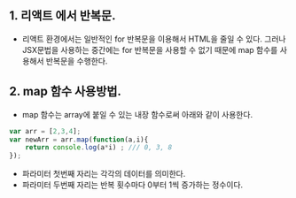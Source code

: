 ## 1. 리액트 에서 반복문.
- 리액트 환경에서는 일반적인 for 반복문을 이용해서 HTML을 줄일 수 있다. 그러나 JSX문법을 사용하는 중간에는 for 반복문을 사용할 수 없기 때문에 map 함수를 사용해서 반복문을 수행한다.
## 2. map 함수 사용방법.
- map 함수는 array에 붙일 수 있는 내장 함수로써 아래와 같이 사용한다.
```javascript
var arr = [2,3,4];
var newArr = arr.map(function(a,i){
    return console.log(a*i) ; /// 0, 3, 8
});
```


- 파라미터 첫번째 자리는 각각의 데이터를 의미한다. 
- 파라미터 두번째 자리는 반복 횟수마다 0부터 1씩 증가하는 정수이다. 